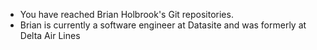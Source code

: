- You have reached Brian Holbrook's Git repositories.
- Brian is currently a software engineer at Datasite and was formerly at Delta Air Lines
